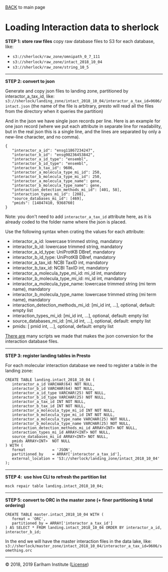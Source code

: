 [BACK](../../readme.md) to main page

# Loading Interaction data to sherlock


**STEP 1: store raw files**
copy raw database files to S3 for each database, like:
- `s3://sherlock/raw_zone/omnipath_0_7_111`
- `s3://sherlock/raw_zone/intact_2018_10_04`
- `s3://sherlock/raw_zone/string_10_5`

---

**STEP 2: convert to json**

Generate and copy json files to landing zone, partitioned by interactor_a_tax_id, like:
`s3://sherlock/landing_zone/intact_2018_10_04/interactor_a_tax_id=9606/intact.json`
(the name of the file is arbitrary, presto will read all the files from the directory when it queries the partition)

And in the json we have single json records per line.
Here is an example for one json record (where we put each attribute in separate line for readability, but in the real json this is a single
line, and the lines are separated by only a new-line character, and no comma).

```
{
   "interactor_a_id": "ensg11867234247",
   "interactor_b_id": "ensg98236453842",
   "interactor_a_id_type": "ensembl",
   "interactor_b_id_type": "ensembl",
   "interactor_b_tax_id": 9606,
   "interactor_a_molecula_type_mi_id": 250,
   "interactor_b_molecula_type_mi_id": 250,
   "interactor_a_molecula_type_name": gene,
   "interactor_b_molecula_type_name": gene,
   "interaction_detection_methods_mi_id": [401, 58],
   "interaction_types_mi_id": [208],
   "source_databases_mi_id": [469],
   "pmids": [14847410, 9368760]
}
```

Note: you don't need to add `interactor_a_tax_id` attribute here, as it is already coded to the folder name where the json is placed.

Use the following syntax when crating the values for each attribute:
- interactor_a_id: lowercase trimmed string, mandatory
- interactor_b_id: lowercase trimmed string, mandatory
- interactor_a_id_type: UniProtKB DBref, mandatory
- interactor_b_id_type: UniProtKB DBref, mandatory
- interactor_a_tax_id: NCBI TaxID int, mandatory
- interactor_b_tax_id: NCBI TaxID int, mandatory
- interactor_a_molecula_type_mi_id: mi_id int, mandatory
- interactor_b_molecula_type_mi_id: mi_id int, mandatory
- interactor_a_molecula_type_name: lowercase trimmed string (mi term name), mandatory
- interactor_b_molecula_type_name: lowercase trimmed string (mi term name), mandatory
- interaction_detection_methods_mi_id: [mi_id int, ...], optional, default: empty list
- interaction_types_mi_id: [mi_id int, ...], optional, default: empty list
- source_databases_mi_id: [mi_id int, ...], optional, default: empty list
- pmids: [ pmid int, ...], optional, default: empty list

[There are](https://github.com/NetBiol/sherlock/tree/master/loaders) many scripts we made that makes the json conversion for 
the interaction database files.

---

**STEP 3: register landing tables in Presto**

For each molecular interaction database we need to register a table in the landing zone:

```
CREATE TABLE landing.intact_2018_10_04 (
   interactor_a_id VARCHAR(64) NOT NULL,
   interactor_b_id VARCHAR(64) NOT NULL,
   interactor_a_id_type VARCHAR(25) NOT NULL,
   interactor_b_id_type VARCHAR(25) NOT NULL,
   interactor_a_tax_id INT NOT NULL,
   interactor_b_tax_id INT NOT NULL,
   interactor_a_molecula_type_mi_id INT NOT NULL,
   interactor_b_molecula_type_mi_id INT NOT NULL,
   interactor_a_molecula_type_name VARCHAR(25) NOT NULL,
   interactor_b_molecula_type_name VARCHAR(25) NOT NULL,
   interaction_detection_methods_mi_id ARRAY<INT> NOT NULL,
   interaction_types_mi_id ARRAY<INT> NOT NULL,
   source_databases_mi_id ARRAY<INT> NOT NULL,
   pmids ARRAY<INT>  NOT NULL
) WITH (
   format            = 'JSON',
   partitioned_by    = ARRAY['interactor_a_tax_id'],
   external_location = 'S3://sherlock/landing_zone/intact_2018_10_04' );
```

---

**STEP 4:  use hive CLI to refresh the partition list**  

```
msck repair table landing.intact_2018_10_04;
```

---

**STEP 5: convert to ORC in the master zone (+ finer partitioning & total ordering)**

```
CREATE TABLE master.intact_2018_10_04 WITH (
   format = 'ORC',
   partitioned_by = ARRAY['interactor_a_tax_id']
) AS SELECT * FROM landing.intact_2018_10_04 ORDER BY interactor_a_id, interactor_b_id;
```

In the end we will have the master interaction files in the data lake, like:
`s3://sherlock/master_zone/intact_2018_10_04/interactor_a_tax_id=9606/something.orc`

---
© 2018, 2019 Earlham Institute ([License](../sherlock_license.md))